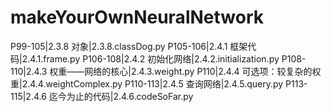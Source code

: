 # makeYourOwnNeuralNetwork
P99-105|2.3.8 对象|2.3.8.classDog.py
P105-106|2.4.1 框架代码|2.4.1.frame.py
P106-108|2.4.2 初始化网络|2.4.2.initialization.py
P108-110|2.4.3 权重——网络的核心|2.4.3.weight.py
P110|2.4.4 可选项：较复杂的权重|2.4.4.weightComplex.py
P110-113|2.4.5 查询网络|2.4.5.query.py
P113-115|2.4.6 迄今为止的代码|2.4.6.codeSoFar.py